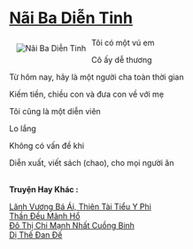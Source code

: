 <a href="https://truyenwiki.net/nai-ba-dien-tinh.35372/" title="Nãi Ba Diễn Tinh"><h1>Nãi Ba Diễn Tinh</h1></a><div style="display:table"><img align="right" style="float: left; padding: 10px;" src="https://truyenwiki.net/a/img/str/src/35372.jpg" alt="Nãi Ba Diễn Tinh">Tôi có một vú em<p></p> Cô ấy dễ thương<p></p> Từ hôm nay, hãy là một người cha toàn thời gian<p></p> Kiếm tiền, chiều con và đưa con về với mẹ<p></p> Tôi cũng là một diễn viên<p></p> Lo lắng<p></p> Không có vấn đề khi<p></p> Diễn xuất, viết sách (chao), cho mọi người ăn</div><p><br><b>Truyện Hay Khác :</b></p><a href="https://truyenwiki.net/lanh-vuong-ba-ai-thien-tai-tieu-y-phi.38319/" alt="Lãnh Vương Bá Ái, Thiên Tài Tiểu Y Phi">Lãnh Vương Bá Ái, Thiên Tài Tiểu Y Phi</a><br/><a href="https://sangtacviet.wordpress.com/2020/10/22/than-deu-manh-ho/" alt="Thần Đều Mãnh Hổ">Thần Đều Mãnh Hổ</a><br/><a href="https://sangtacviet.wordpress.com/2020/10/22/do-thi-chi-manh-nhat-cuong-binh/" alt="Đô Thị Chi Mạnh Nhất Cuồng Binh">Đô Thị Chi Mạnh Nhất Cuồng Binh</a><br/><a href="https://github.com/nownovels/topcv/tree/master/truyenhay/35852" alt="Dị Thế Đan Đế">Dị Thế Đan Đế</a><br/>